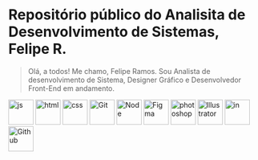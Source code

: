 # Repositório público do Analisita de Desenvolvimento de Sistemas, Felipe R.

> Olá, a todos! Me chamo, Felipe Ramos. Sou Analista de desenvolvimento de Sistema, Designer Gráfico e Desenvolvedor Front-End em andamento.

<a href="https://felipe0424.github.io/PortfolioDev/HTML/index.html"><img src="https://github.com/user-attachments/assets/3804386a-094d-42de-8a5d-f4dfb033ffba
" alt="js" width="50"></a>
<a href="https://felipe0424.github.io/PortfolioDev/HTML/index.html"><img src="https://github.com/user-attachments/assets/b0cd55d7-f6f0-4cf9-a90d-db45c1832215" alt="html" width="50"></a>
<a href="https://felipe0424.github.io/PortfolioDev/HTML/index.html"><img src="../PortfolioDev/CSS/icons/css.png" alt="css" width="50"></a>
<a href="https://felipe0424.github.io/PortfolioDev/HTML/index.html"><img src="../PortfolioDev/CSS/icons/git.png" alt="Git" width="50"></a>
<a href="https://felipe0424.github.io/PortfolioDev/HTML/index.html"><img src="../PortfolioDev/CSS/icons/node-js.png" alt="Node" width="50"></a>
<a href="https://felipe0424.github.io/PortfolioDev/HTML/index.html"><img src="../PortfolioDev/CSS/icons/figma.png" alt="Figma" width="50"></a>
<a href="https://felipe0424.github.io/PortfolioDev/HTML/index.html"><img src="../PortfolioDev/CSS/icons/photoshop.png" alt="photoshop" width="50"></a>
<a href="https://felipe0424.github.io/PortfolioDev/HTML/index.html"><img src="../PortfolioDev/CSS/icons/illustrator.png" alt="Illustrator" width="50"></a>
<a href="https://felipe0424.github.io/PortfolioDev/HTML/index.html"><img src="../PortfolioDev/CSS/icons/linkedin.png" alt="in" width="50"></a>
<a href="https://felipe0424.github.io/PortfolioDev/HTML/index.html"><img src="../PortfolioDev/CSS/icons/github.png" alt="Github" width="50"></a>
